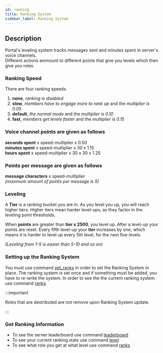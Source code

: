 ```yaml
---
id: ranking
title: Ranking System
sidebar_label: Ranking System
---
```


## Description

Portal's leveling system tracks messages sent and minutes spent in server's voice channels.<br />
Different actions ammount to different points that give you levels which then give you roles.

### Ranking Speed

There are four ranking speeds.

1. **none**, _ranking is disabled_
2. **slow**, _members have to engage more to rank up_ and the _multiplier is 0.05_
3. **default**, _the normal mode_ and the _multiplier is 0.10_
4. **fast**, _members get levels faster_ and the _multiplier is 0.15_

### Voice channel points are given as follows

**seconds spent** x speed-multiplier x 0.50<br />
**minutes spent** x speed-multiplier x 30 x 1.15<br />
**hours spent** x speed-multiplier x 30 x 30 x 1.25

### Points per message are given as follows

**message characters** x speed-multiplier<br />
_(maximum amount of points per message is 5)_

### Leveling

A **Tier** is a ranking bucket you are in. As you level you up, you will reach higher tiers.
Higher tiers mean harder level-ups, as they factor in the leveling point thresholds.

When **points** are greater than **tier x 2500**, you level up. After a level-up your points are reset.
Every fifth level-up your **tier** increases by one, which means it is harder to level up every 5th level,
for the next five levels.<br />

_(Leveling from 1-5 is easier than 5-10 and so on)_

### Setting up the Ranking System

You must use command [set_ranks](commands/detailed/set_ranks) in order to set the Ranking System in place.
The ranking system is set once and if something must be added, you have to re-write the system.
In order to see the the current ranking system use command [ranks](commands/detailed/ranks).

:::important

Roles that are destributed are not remove upon Ranking System update.

:::

### Get Ranking Information

- To see the server leaderboard use command [leaderboard](commands/detailed/leaderboard)
- To see your current ranking stats use command [level](commands/detailed/level)
- To see what role you get at what level use command [ranks](commands/detailed/ranks)
